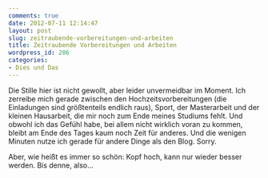 ```yaml
---
comments: true
date: 2012-07-11 12:14:47
layout: post
slug: zeitraubende-vorbereitungen-und-arbeiten
title: Zeitraubende Vorbereitungen und Arbeiten
wordpress_id: 286
categories:
- Dies und Das
---
```


Die Stille hier ist nicht gewollt, aber leider unvermeidbar im Moment. Ich zerreibe mich gerade zwischen den Hochzeitsvorbereitungen (die Einladungen sind größtenteils endlich raus), Sport, der Masterarbeit und der kleinen Hausarbeit, die mir noch zum Ende meines Studiums fehlt. Und obwohl ich das Gefühl habe, bei allem nicht wirklich voran zu kommen, bleibt am Ende des Tages kaum noch Zeit für anderes. Und die wenigen Minuten nutze ich gerade für andere Dinge als den Blog. Sorry.

Aber, wie heißt es immer so schön: Kopf hoch, kann nur wieder besser werden. Bis denne, also...
